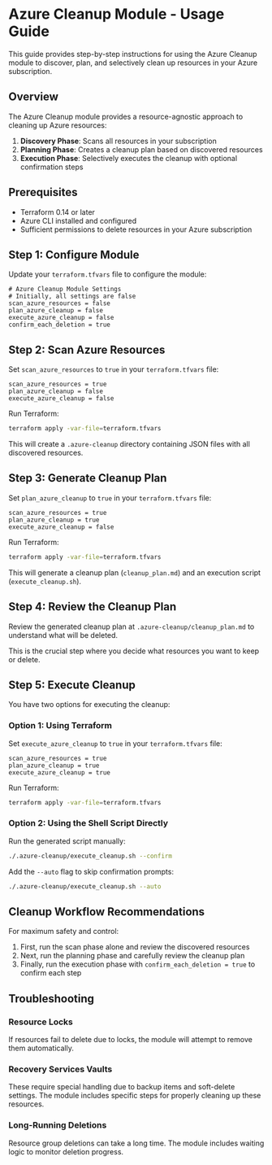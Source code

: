 # Azure Cleanup Module - Usage Guide

This guide provides step-by-step instructions for using the Azure Cleanup module to discover, plan, and selectively clean up resources in your Azure subscription.

## Overview

The Azure Cleanup module provides a resource-agnostic approach to cleaning up Azure resources:

1. **Discovery Phase**: Scans all resources in your subscription
2. **Planning Phase**: Creates a cleanup plan based on discovered resources
3. **Execution Phase**: Selectively executes the cleanup with optional confirmation steps

## Prerequisites

- Terraform 0.14 or later
- Azure CLI installed and configured
- Sufficient permissions to delete resources in your Azure subscription

## Step 1: Configure Module

Update your `terraform.tfvars` file to configure the module:

```hcl
# Azure Cleanup Module Settings
# Initially, all settings are false
scan_azure_resources = false
plan_azure_cleanup = false
execute_azure_cleanup = false
confirm_each_deletion = true
```

## Step 2: Scan Azure Resources

Set `scan_azure_resources` to `true` in your `terraform.tfvars` file:

```hcl
scan_azure_resources = true
plan_azure_cleanup = false
execute_azure_cleanup = false
```

Run Terraform:

```bash
terraform apply -var-file=terraform.tfvars
```

This will create a `.azure-cleanup` directory containing JSON files with all discovered resources.

## Step 3: Generate Cleanup Plan

Set `plan_azure_cleanup` to `true` in your `terraform.tfvars` file:

```hcl
scan_azure_resources = true
plan_azure_cleanup = true
execute_azure_cleanup = false
```

Run Terraform:

```bash
terraform apply -var-file=terraform.tfvars
```

This will generate a cleanup plan (`cleanup_plan.md`) and an execution script (`execute_cleanup.sh`).

## Step 4: Review the Cleanup Plan

Review the generated cleanup plan at `.azure-cleanup/cleanup_plan.md` to understand what will be deleted.

This is the crucial step where you decide what resources you want to keep or delete.

## Step 5: Execute Cleanup

You have two options for executing the cleanup:

### Option 1: Using Terraform

Set `execute_azure_cleanup` to `true` in your `terraform.tfvars` file:

```hcl
scan_azure_resources = true
plan_azure_cleanup = true
execute_azure_cleanup = true
```

Run Terraform:

```bash
terraform apply -var-file=terraform.tfvars
```

### Option 2: Using the Shell Script Directly

Run the generated script manually:

```bash
./.azure-cleanup/execute_cleanup.sh --confirm
```

Add the `--auto` flag to skip confirmation prompts:

```bash
./.azure-cleanup/execute_cleanup.sh --auto
```

## Cleanup Workflow Recommendations

For maximum safety and control:

1. First, run the scan phase alone and review the discovered resources
2. Next, run the planning phase and carefully review the cleanup plan
3. Finally, run the execution phase with `confirm_each_deletion = true` to confirm each step

## Troubleshooting

### Resource Locks

If resources fail to delete due to locks, the module will attempt to remove them automatically.

### Recovery Services Vaults

These require special handling due to backup items and soft-delete settings. The module includes
specific steps for properly cleaning up these resources.

### Long-Running Deletions

Resource group deletions can take a long time. The module includes waiting logic to monitor 
deletion progress. 